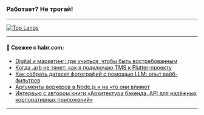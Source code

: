 ### Работает? Не трогай!

---
<!--
#### 🛠️ Technical stack:

![Java](https://img.shields.io/badge/Java-informational?logo=Oracle&style=flat&logoColor=white&color=FF4500)
![Kotlin](https://img.shields.io/badge/Kotlin-informational?logo=Kotlin&style=flat&logoColor=white&color=774D97)
![TS](https://img.shields.io/badge/TypeScript-informational?logo=typeScript&style=flat&logoColor=black&color=017acc)
![Python](https://img.shields.io/badge/Python-informational?logo=Python&style=flat&logoColor=black&color=ffdd54) <br>
![Spring](https://img.shields.io/badge/Spring-informational?logo=Spring&style=flat&logoColor=white&color=6DB33F) 
![SpringBoot](https://img.shields.io/badge/SpringBoot-informational?logo=SpringBoot&style=flat&logoColor=white&color=6DB33F)
![Nest](https://img.shields.io/badge/NestJS-informational?logo=NestJS&style=flat&logoColor=white&color=E0234E) 
![NodeJS](https://img.shields.io/badge/NodeJS-informational?logo=node.js&style=flat&logoColor=white&color=70A760)<br>
![PostgreSQL](https://img.shields.io/badge/PostgreSQL-informational?logo=PostgreSQL&style=flat&logoColor=white&color=DAA520)
![MongoDB](https://img.shields.io/badge/MongoDB-informational?logo=MongoDB&style=flat&logoColor=white&color=870000)
![Apache](https://img.shields.io/badge/Apache-informational?logo=apache&style=flat&logoColor=white&color=f74e28)

___ 
-->

<!--- #### 🛠️ : --->

[![Top Langs](https://github-readme-stats-82jvfl3w3-advtsettinggmailcoms-projects.vercel.app/api/top-langs/?username=zloylis&langs_count=10&hide_title=true&title_color=e6edf3&size_weight=0.5&count_weight=0.5&layout=compact&hide_progress=true&hide_border=true&theme=dracula&hide=css,makefile,cmake)](https://github.com/zloylis)

<!---


####  :octocat:&nbsp;&nbsp; Статистика:

![GitHub stats](https://github-readme-stats-u2qms2cxw-advtsettinggmailcoms-projects.vercel.app/api?username=zloylis&show_icons=true&hide_border=true&theme=dracula&title_color=e6edf3&include_all_commits=true&count_private=true&hide_rank=false&hide_title=true&rank_icon=github)
-->
---

#### 💬 Свежее с habr.com:

<!-- BLOG-POST-LIST:START -->
- [Digital и маркетинг: где учиться, чтобы быть востребованным](https://habr.com/ru/companies/habr_career/articles/961604/?utm_source=habrahabr&utm_medium=rss&utm_campaign=961604)
- [Когда .arb не тянет: как я подключаю TMS к Flutter-проекту](https://habr.com/ru/companies/friflex/articles/961602/?utm_source=habrahabr&utm_medium=rss&utm_campaign=961602)
- [Как собрать датасет фотографий с помощью LLM: опыт вайб-фильтров](https://habr.com/ru/companies/2gis/articles/960016/?utm_source=habrahabr&utm_medium=rss&utm_campaign=960016)
- [Аргументы воркеров в Node.js и на что они влияют](https://habr.com/ru/articles/961586/?utm_source=habrahabr&utm_medium=rss&utm_campaign=961586)
- [Интервью с автором книги «Архитектура бэкенда. API для надёжных корпоративных приложений»](https://habr.com/ru/companies/bhv_publishing/articles/961570/?utm_source=habrahabr&utm_medium=rss&utm_campaign=961570)
<!-- BLOG-POST-LIST:END -->

---
